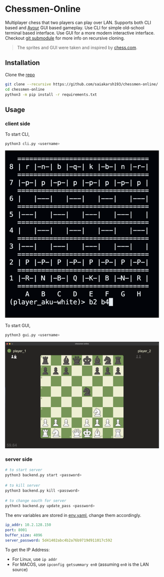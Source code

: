 # Chessmen-Online

Multiplayer chess that two players can play over LAN. Supports both CLI based and [Avour](https://github.com/saiakarsh193/avour) GUI based gameplay. Use CLI for simple old-school terminal based interface. Use GUI for a more modern interactive interface. Checkout [git submodule](https://github.blog/open-source/git/working-with-submodules/) for more info on recursive cloning.

> The sprites and GUI were taken and inspired by [chess.com](https://www.chess.com/).  

## Installation
Clone the [repo](https://github.com/saiakarsh193/chessmen-online/)
```bash
git clone --recursive https://github.com/saiakarsh193/chessmen-online/
cd chessmen-online
python3 -m pip install -r requirements.txt
```

## Usage

### client side
To start CLI,
```bash
python3 cli.py <username>
```

![cli_chess](/imgs/cli_chess.png)

To start GUI,
```bash
python3 gui.py <username>
```
![gui_chess](/imgs/gui_chess.png)

### server side
```bash
# to start server
python3 backend.py start <password>

# to kill server
python3 backend.py kill <password>

# to change oauth for server
python3 backend.py update_pass <password>
```

The env variables are stored in [env.yaml](env.yaml), change them accordingly.
```yaml
ip_addr: 10.2.128.150
port: 8001
buffer_size: 4096
server_password: 5d41402abc4b2a76b9719d911017c592
```

To get the IP Address:
- For Linux, use `ip addr`
- For MACOS, use `ipconfig getsummary en0` (assuming `en0` is the LAN source)